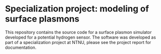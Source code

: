 # Specialization project: modeling of surface plasmons

This repository contains the source code for a surface plasmon simulator developed for a potential hydrogen sensor.
The software was developed as part of a specialization project at NTNU, please see the project report for documentation.